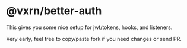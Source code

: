 # @vxrn/better-auth

This gives you some nice setup for jwt/tokens, hooks, and listeners.

Very early, feel free to copy/paste fork if you need changes or send PR.
